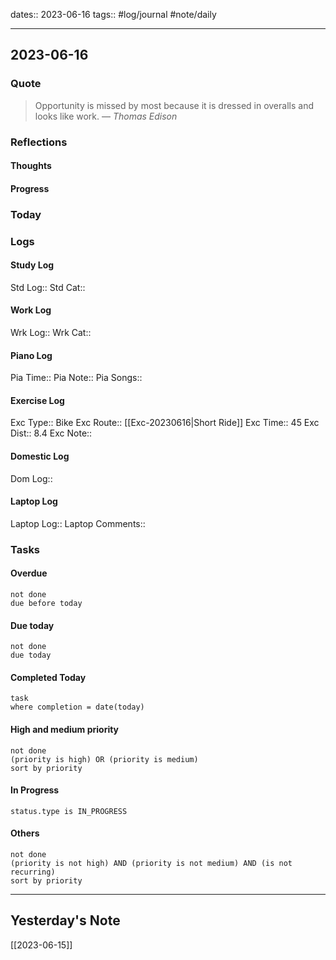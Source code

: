 dates:: 2023-06-16
tags:: #log/journal #note/daily 

---
## 2023-06-16

### Quote

> Opportunity is missed by most because it is dressed in overalls and looks like work.
> — <cite>Thomas Edison</cite>


### Reflections

#### Thoughts

#### Progress

### Today


### Logs

#### Study Log
Std Log:: 
Std Cat:: 

#### Work Log
Wrk Log:: 
Wrk Cat:: 

#### Piano Log

Pia Time:: 
Pia Note:: 
Pia Songs:: 

#### Exercise Log

Exc Type:: Bike
Exc Route:: [[Exc-20230616|Short Ride]]
Exc Time:: 45
Exc Dist:: 8.4
Exc Note:: 

#### Domestic Log

Dom Log:: 

#### Laptop Log

Laptop Log:: 
Laptop Comments::

### Tasks

#### Overdue

```tasks
not done
due before today
```


#### Due today

```tasks
not done
due today
```

#### Completed Today

```dataview
task
where completion = date(today)
```


#### High and medium priority

```tasks
not done
(priority is high) OR (priority is medium)
sort by priority
```

#### In Progress

```tasks
status.type is IN_PROGRESS
```

#### Others

```tasks
not done
(priority is not high) AND (priority is not medium) AND (is not recurring)
sort by priority
```


---
## Yesterday's Note

[[2023-06-15]]


